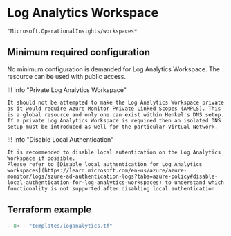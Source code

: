 # Log Analytics Workspace

```
"Microsoft.OperationalInsights/workspaces*
```

## Minimum required configuration

No minimum configuration is demanded for Log Analytics Workspace. The resource can be used with public access.

!!! info "Private Log Analytics Workspace"

    It should not be attempted to make the Log Analytics Workspace private as it would require Azure Monitor Private Linked Scopes (AMPLS). This is a global resource and only one can exist within Henkel's DNS setup. If a private Log Analytics Workspace is required then an isolated DNS setup must be introduced as well for the particular Virtual Network.

!!! info "Disable Local Authentication"

    It is recommended to disable local autentication on the Log Analytics Workspace if possible.
    Please refer to [Disable local authentication for Log Analytics workspaces](https://learn.microsoft.com/en-us/azure/azure-monitor/logs/azure-ad-authentication-logs?tabs=azure-policy#disable-local-authentication-for-log-analytics-workspaces) to understand which functionality is not supported after disabling local authentication.

## Terraform example

``` terraform linenums="1"
--8<-- "templates/loganalytics.tf"
```
